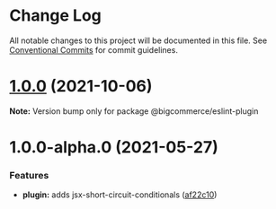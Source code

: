 # Change Log

All notable changes to this project will be documented in this file.
See [Conventional Commits](https://conventionalcommits.org) for commit guidelines.

# [1.0.0](https://github.com/bigcommerce/eslint-config/compare/@bigcommerce/eslint-plugin@1.0.0-alpha.0...@bigcommerce/eslint-plugin@1.0.0) (2021-10-06)

**Note:** Version bump only for package @bigcommerce/eslint-plugin





# 1.0.0-alpha.0 (2021-05-27)

### Features

* **plugin:** adds jsx-short-circuit-conditionals ([af22c10](https://github.com/bigcommerce/eslint-config/commit/af22c10b7a13dcd6346cb4d4135d3105e97e7c18))
